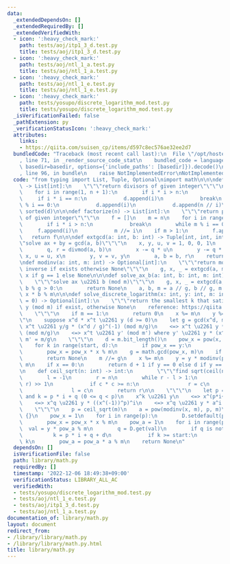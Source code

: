 ```yaml
---
data:
  _extendedDependsOn: []
  _extendedRequiredBy: []
  _extendedVerifiedWith:
  - icon: ':heavy_check_mark:'
    path: tests/aoj/itp1_3_d.test.py
    title: tests/aoj/itp1_3_d.test.py
  - icon: ':heavy_check_mark:'
    path: tests/aoj/ntl_1_a.test.py
    title: tests/aoj/ntl_1_a.test.py
  - icon: ':heavy_check_mark:'
    path: tests/aoj/ntl_1_e.test.py
    title: tests/aoj/ntl_1_e.test.py
  - icon: ':heavy_check_mark:'
    path: tests/yosupo/discrete_logarithm_mod.test.py
    title: tests/yosupo/discrete_logarithm_mod.test.py
  _isVerificationFailed: false
  _pathExtension: py
  _verificationStatusIcon: ':heavy_check_mark:'
  attributes:
    links:
    - https://qiita.com/suisen_cp/items/d597c8ec576ae32ee2d7
  bundledCode: "Traceback (most recent call last):\n  File \"/opt/hostedtoolcache/PyPy/3.7.13/x64/site-packages/onlinejudge_verify/documentation/build.py\"\
    , line 71, in _render_source_code_stat\n    bundled_code = language.bundle(stat.path,\
    \ basedir=basedir, options={'include_paths': [basedir]}).decode()\n  File \"/opt/hostedtoolcache/PyPy/3.7.13/x64/site-packages/onlinejudge_verify/languages/python.py\"\
    , line 96, in bundle\n    raise NotImplementedError\nNotImplementedError\n"
  code: "from typing import List, Tuple, Optional\nimport math\n\n\ndef divisors(n)\
    \ -> List[int]:\n    \"\"\"return divisors of given integer\"\"\"\n    d = []\n\
    \    for i in range(1, n + 1):\n        if i * i > n:\n            break\n   \
    \     if i * i == n:\n            d.append(i)\n            break\n        if n\
    \ % i == 0:\n            d.append(i)\n            d.append(n // i)\n    return\
    \ sorted(d)\n\n\ndef factorize(n) -> List[int]:\n    \"\"\"return prime factors\
    \ of given integer\"\"\"\n    f = []\n    m = n\n    for i in range(2, n + 1):\n\
    \        if i * i > n:\n            break\n        while m % i == 0:\n       \
    \     f.append(i)\n            m //= i\n    if m > 1:\n        f.append(m)\n \
    \   return f\n\n\ndef extgcd(a: int, b: int) -> Tuple[int, int, int]:\n    \"\"\
    \"solve ax + by = gcd(a, b)\"\"\"\n    x, y, u, v = 1, 0, 0, 1\n    while b:\n\
    \        q, r = divmod(a, b)\n        x -= q * u\n        y -= q * v\n       \
    \ x, u = u, x\n        y, v = v, y\n        a, b = b, r\n    return a, x, y\n\n\
    \ndef modinv(a: int, m: int) -> Optional[int]:\n    \"\"\"return modular multiplicative\
    \ inverse if exists otherwise None\"\"\"\n    g, x, _ = extgcd(a, m)\n    return\
    \ x if g == 1 else None\n\n\ndef solve_ax_b(a: int, b: int, m: int) -> Optional[int]:\n\
    \    \"\"\"solve ax \u2261 b (mod m)\"\"\"\n    g, x, _ = extgcd(a, m)\n    if\
    \ b % g > 0:\n        return None\n    a, b, m = a // g, b // g, m // g\n    return\
    \ x * b % m\n\n\ndef solve_discrete_logarithm(x: int, y: int, m: int, start: int\
    \ = 0) -> Optional[int]:\n    \"\"\"return the smallest k that satisfies x^k \u2261\
    \ y (mod m) if exist, otherwise None\n    reference: https://qiita.com/suisen_cp/items/d597c8ec576ae32ee2d7\n\
    \    \"\"\"\n    if m == 1:\n        return 0\n    x %= m\n    y %= m\n    \"\"\
    \"\n    suppose x^d * x^t \u2261 y (d >= 0)\n    let g = gcd(x^d, m)\n    <=>\
    \ x^t \u2261 y/g * (x^d / g)^(-1) (mod m/g)\n    <=> x^t \u2261 y * (x^d)^(-1)\
    \ (mod m/g)\n    <=> x^t \u2261 y' (mod m') where y' \u2261 y * (x^d)^(-1) and\
    \ m' = m/g\n    \"\"\"\n    d = m.bit_length()\n    pow_x = pow(x, start, m)\n\
    \    for k in range(start, d):\n        if pow_x == y:\n            return k\n\
    \        pow_x = pow_x * x % m\n    g = math.gcd(pow_x, m)\n    if y % g != 0:\n\
    \        return None\n    m //= g\n    x %= m\n    y = y * modinv(pow_x, m) %\
    \ m\n    if x == 0:\n        return d + 1 if y == 0 else d if y == 1 else None\n\
    \n    def ceil_sqrt(n: int) -> int:\n        \"\"\"find sqrt(ceil(n))\"\"\"\n\
    \        l = -1\n        r = n\n        while r - l > 1:\n            c = (l +\
    \ r) >> 1\n            if c * c >= n:\n                r = c\n            else:\n\
    \                l = c\n        return r\n\n    \"\"\"\n    let p = ceil(sqrt(m))\
    \ and k = p * i + q (0 <= q < p)\n    x^k \u2261 y\n    <=> x^(p*i+q) \u2261 y\n\
    \    <=> x^q \u2261 y * ((x^(-1))^p)^i\n    <=> x^q \u2261 y * a^i where a = (x^(-1))^p\n\
    \    \"\"\"\n    p = ceil_sqrt(m)\n    a = pow(modinv(x, m), p, m)\n\n    D =\
    \ {}\n    pow_x = 1\n    for i in range(p):\n        D.setdefault(pow_x, i)\n\
    \        pow_x = pow_x * x % m\n    pow_a = 1\n    for i in range(p):\n      \
    \  val = y * pow_a % m\n        q = D.get(val)\n        if q is not None:\n  \
    \          k = p * i + q + d\n            if k >= start:\n                return\
    \ k\n        pow_a = pow_a * a % m\n    return None\n"
  dependsOn: []
  isVerificationFile: false
  path: library/math.py
  requiredBy: []
  timestamp: '2022-12-06 18:49:38+09:00'
  verificationStatus: LIBRARY_ALL_AC
  verifiedWith:
  - tests/yosupo/discrete_logarithm_mod.test.py
  - tests/aoj/ntl_1_e.test.py
  - tests/aoj/itp1_3_d.test.py
  - tests/aoj/ntl_1_a.test.py
documentation_of: library/math.py
layout: document
redirect_from:
- /library/library/math.py
- /library/library/math.py.html
title: library/math.py
---
```

